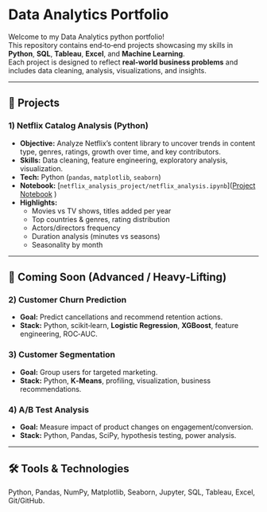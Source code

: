 # Data Analytics Portfolio

Welcome to my Data Analytics python portfolio!  
This repository contains end‑to‑end projects showcasing my skills in **Python**, **SQL**, **Tableau**, **Excel**, and **Machine Learning**.  
Each project is designed to reflect **real‑world business problems** and includes data cleaning, analysis, visualizations, and insights.

---

## 📂 Projects

### 1) Netflix Catalog Analysis (Python)
- **Objective:** Analyze Netflix’s content library to uncover trends in content type, genres, ratings, growth over time, and key contributors.
- **Skills:** Data cleaning, feature engineering, exploratory analysis, visualization.
- **Tech:** Python (`pandas`, `matplotlib`, `seaborn`)
- **Notebook:** [`netflix_analysis_project/netflix_analysis.ipynb`]([Project Notebook](01-netflix_analysis_project/netflix_analysis.ipynb)
)
- **Highlights:**
  - Movies vs TV shows, titles added per year
  - Top countries & genres, rating distribution
  - Actors/directors frequency
  - Duration analysis (minutes vs seasons)
  - Seasonality by month

---

## 🚀 Coming Soon (Advanced / Heavy‑Lifting)

### 2) Customer Churn Prediction
- **Goal:** Predict cancellations and recommend retention actions.
- **Stack:** Python, scikit‑learn, **Logistic Regression**, **XGBoost**, feature engineering, ROC‑AUC.

### 3) Customer Segmentation
- **Goal:** Group users for targeted marketing.
- **Stack:** Python, **K‑Means**, profiling, visualization, business recommendations.

### 4) A/B Test Analysis
- **Goal:** Measure impact of product changes on engagement/conversion.
- **Stack:** Python, Pandas, SciPy, hypothesis testing, power analysis.

---

## 🛠 Tools & Technologies
Python, Pandas, NumPy, Matplotlib, Seaborn, Jupyter, SQL, Tableau, Excel, Git/GitHub.

